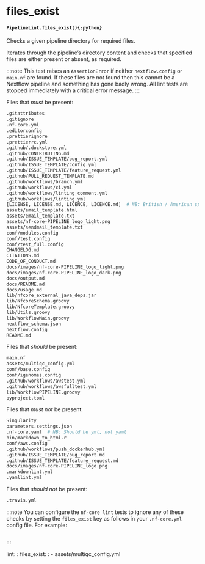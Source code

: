# files_exist

#### `PipelineLint.files_exist(){:python}`

Checks a given pipeline directory for required files.

Iterates through the pipeline’s directory content and checks that specified
files are either present or absent, as required.

:::note
This test raises an `AssertionError` if neither `nextflow.config` or `main.nf` are found.
If these files are not found then this cannot be a Nextflow pipeline and something has gone badly wrong.
All lint tests are stopped immediately with a critical error message.
:::

Files that _must_ be present:

```bash
.gitattributes
.gitignore
.nf-core.yml
.editorconfig
.prettierignore
.prettierrc.yml
.github/.dockstore.yml
.github/CONTRIBUTING.md
.github/ISSUE_TEMPLATE/bug_report.yml
.github/ISSUE_TEMPLATE/config.yml
.github/ISSUE_TEMPLATE/feature_request.yml
.github/PULL_REQUEST_TEMPLATE.md
.github/workflows/branch.yml
.github/workflows/ci.yml
.github/workflows/linting_comment.yml
.github/workflows/linting.yml
[LICENSE, LICENSE.md, LICENCE, LICENCE.md]  # NB: British / American spelling
assets/email_template.html
assets/email_template.txt
assets/nf-core-PIPELINE_logo_light.png
assets/sendmail_template.txt
conf/modules.config
conf/test.config
conf/test_full.config
CHANGELOG.md
CITATIONS.md
CODE_OF_CONDUCT.md
docs/images/nf-core-PIPELINE_logo_light.png
docs/images/nf-core-PIPELINE_logo_dark.png
docs/output.md
docs/README.md
docs/usage.md
lib/nfcore_external_java_deps.jar
lib/NfcoreSchema.groovy
lib/NfcoreTemplate.groovy
lib/Utils.groovy
lib/WorkflowMain.groovy
nextflow_schema.json
nextflow.config
README.md
```

Files that _should_ be present:

```bash
main.nf
assets/multiqc_config.yml
conf/base.config
conf/igenomes.config
.github/workflows/awstest.yml
.github/workflows/awsfulltest.yml
lib/WorkflowPIPELINE.groovy
pyproject.toml
```

Files that _must not_ be present:

```bash
Singularity
parameters.settings.json
.nf-core.yaml  # NB: Should be yml, not yaml
bin/markdown_to_html.r
conf/aws.config
.github/workflows/push_dockerhub.yml
.github/ISSUE_TEMPLATE/bug_report.md
.github/ISSUE_TEMPLATE/feature_request.md
docs/images/nf-core-PIPELINE_logo.png
.markdownlint.yml
.yamllint.yml
```

Files that _should not_ be present:

```bash
.travis.yml
```

:::note
You can configure the `nf-core lint` tests to ignore any of these checks by setting
the `files_exist` key as follows in your `.nf-core.yml` config file. For example:

```yaml

```

:::

lint:
: files_exist:
: - assets/multiqc_config.yml
